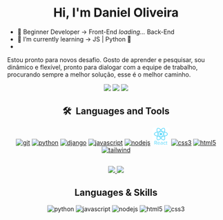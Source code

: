 <h1 align="center">Hi, I'm Daniel Oliveira</h1>

  - 💎 Beginner Developer -> Front-End *loading...* Back-End
  - 🌱 I’m currently learning -> JS | Python 🐍
  - 
  Estou pronto para novos  desafio. Gosto de aprender e pesquisar, sou dinâmico e flexível, pronto para dialogar com a equipe de trabalho, procurando sempre a melhor solução, esse é o melhor caminho.
<br>
 <div align="center"> 
  <a href="https://codepen.io/danielhurtz" target="_blank"><img src="https://img.shields.io/badge/Codepen-000000?style=for-the-badge&logo=codepen&logoColor=white" target="_blank"></a>
  <a href = "mailto:daniel.anjos@pm.me"><img src="https://img.shields.io/badge/ProtonMail-8B89CC?style=for-the-badge&logo=protonmail&logoColor=white" target="_blank"></a>
  <a href="https://www.linkedin.com/in/danielhurtz/" target="_blank"><img src="https://img.shields.io/badge/-LinkedIn-%230077B5?style=for-the-badge&logo=linkedin&logoColor=white" target="_blank"></a> 
<br>

## 🛠 &nbsp;Languages and Tools

  <div>
    <a href="https://git-scm.com/">
      <img src="https://cdn.jsdelivr.net/gh/devicons/devicon/icons/git/git-plain-wordmark.svg" alt="git" width="40" height="40"/></a>
      <a href="https://www.python.org/">
      <img src="https://cdn.jsdelivr.net/gh/devicons/devicon/icons/python/python-original-wordmark.svg" alt="python" width="40" height="40"/></a>
      <a href="https://docs.djangoproject.com/pt-br/4.0/">
      <img src="https://cdn.jsdelivr.net/gh/devicons/devicon/icons/django/django-plain.svg" alt="django" width="40" height="40"/><a/>
      <a href="https://developer.mozilla.org/en-US/docs/Web/JavaScript">
      <img src="https://cdn.jsdelivr.net/gh/devicons/devicon/icons/javascript/javascript-plain.svg" alt="javascript" width="40" height="40"/></a>
      <a href="https://nodejs.org">
      <img src="https://cdn.jsdelivr.net/gh/devicons/devicon/icons/nodejs/nodejs-original.svg" alt="nodejs" width="40" height="40"/></a>
      <a href="https://reactjs.org/">
      <img src="https://raw.githubusercontent.com/devicons/devicon/master/icons/react/react-original-wordmark.svg" alt="react" width="40" height="40"/></a>
      <a href="https://www.w3schools.com/css/">
      <img src="https://cdn.jsdelivr.net/gh/devicons/devicon/icons/css3/css3-plain-wordmark.svg" alt="css3" width="40" height="40"/></a>
      <a href="https://www.w3.org/html/">
      <img src="https://cdn.jsdelivr.net/gh/devicons/devicon/icons/html5/html5-plain-wordmark.svg" alt="html5" width="40" height="40"/></a>
      <a href="https://tailwindcss.com/">
      <img src="https://cdn.jsdelivr.net/gh/devicons/devicon/icons/tailwindcss/tailwindcss-plain.svg" alt="tailwind" width="40" height="40"/></a>       
    </a>

<br>

##
<!-- <div align="center">
  
  [![spotify-github-profile](https://spotify-github-profile.vercel.app/api/view?uid=22phzrxcwyfhfrzj7oukosfoq&cover_image=true&theme=novatorem&bar_color=6b00c2&bar_color_cover=false)](https://open.spotify.com/user/22phzrxcwyfhfrzj7oukosfoq?si=974cda04265b4f58)
  
</div>
-->
  
<div align="center">
  <a href="https://github.com/danielhurtz">
  <img height="180em" src="https://github-readme-stats.vercel.app/api?username=danielhurtz&show_icons=true&theme=algolia&include_all_commits=true&count_private=true"/>
  <img height="180em" src="https://github-readme-stats.vercel.app/api/top-langs/?username=danielhurtz&layout=compact&langs_count=7&theme=algolia"/>
  </a>
  <br>
  
  ## Languages & Skills
  
  <a><img src="https://cdn.jsdelivr.net/gh/devicons/devicon/icons/python/python-original-wordmark.svg" alt="python" width="30" height="30"/></a>
  <a><img src="https://cdn.jsdelivr.net/gh/devicons/devicon/icons/javascript/javascript-plain.svg" alt="javascript" width="30" height="30"/></a>
  <a><img src="https://cdn.jsdelivr.net/gh/devicons/devicon/icons/nodejs/nodejs-original.svg" alt="nodejs" width="30" height="30"/></a>
  <a><img src="https://cdn.jsdelivr.net/gh/devicons/devicon/icons/html5/html5-plain-wordmark.svg" alt="html5" width="30" height="30"/></a>
  <a><img src="https://cdn.jsdelivr.net/gh/devicons/devicon/icons/css3/css3-plain-wordmark.svg" alt="css3" width="30" height="30"/></a>
  
</div>
  
 



